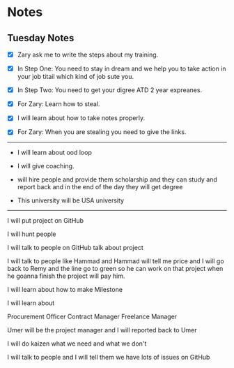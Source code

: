 # Notes

## Tuesday Notes 

- [x] Zary ask me to write the steps about my training. 

- [x] In Step One: You need to stay in dream and we help you to take action in your job titail which kind of job sute you. 

- [x] In Step Two: You need to get your digree ATD 2 year expreanes. 

- [x] For Zary: Learn how to steal.

- [x] I will learn about how to take notes properly.

- [x] For Zary: When you are stealing you need to give the links.

---

- I will learn about ood loop

- I will give coaching.

- will hire people and provide them scholarship and they can study and report back and in the end of the day they will get degree

- This university will be USA university

---

I will put project on GitHub

I will hunt people 

I will talk to people on GitHub talk about project

I will talk to people like Hammad and Hammad will tell me price and I will go back to Remy and the line go to green so he can work on that project when he goanna finish the project will pay him.

I will learn about how to make Milestone

I will learn about

Procurement Officer
Contract Manager
Freelance Manager 

Umer will be the project manager and I will reported back to Umer 

I will do kaizen what we need and what we don't

I will talk to people and I will tell them we have lots of issues on GitHub 

